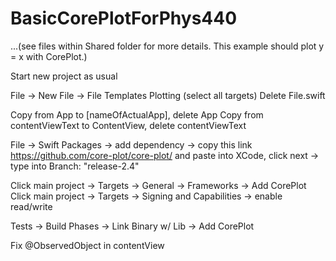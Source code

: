 # BasicCorePlotForPhys440 
...(see files within Shared folder for more details. This example should plot y = x with CorePlot.)

Start new project as usual

File -> New File -> File Templates Plotting (select all targets)
Delete File.swift

Copy from App to [nameOfActualApp], delete App
Copy from contentViewText to ContentView, delete contentViewText

File -> Swift Packages -> add dependency -> copy this link https://github.com/core-plot/core-plot/ and paste into XCode, click next -> type into Branch: "release-2.4"

Click main project -> Targets -> General -> Frameworks -> Add CorePlot
Click main project -> Targets -> Signing and Capabilities -> enable read/write

Tests -> Build Phases -> Link Binary w/ Lib -> Add CorePlot

Fix @ObservedObject in contentView
